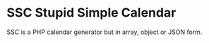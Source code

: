 SSC Stupid Simple Calendar
======================

SSC is a PHP calendar generator but in array, object or JSON form.

